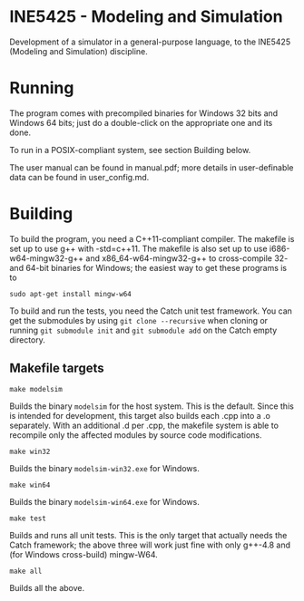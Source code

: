 INE5425 - Modeling and Simulation
=========================================================

Development of a simulator in a general-purpose language,
to the INE5425 (Modeling and Simulation) discipline.



Running
=======

The program comes with precompiled binaries for Windows 32 bits
and Windows 64 bits; just do a double-click on the appropriate
one and its done.

To run in a POSIX-compliant system, see section Building below.

The user manual can be found in manual.pdf; more details in
user-definable data can be found in user\_config.md.



Building
========

To build the program, you need a C++11-compliant compiler. The makefile
is set up to use g++ with -std=c++11. The makefile is also set up to use
i686-w64-mingw32-g++ and x86\_64-w64-mingw32-g++ to cross-compile 32- and
64-bit binaries for Windows; the easiest way to get these programs is to

    sudo apt-get install mingw-w64

To build and run the tests, you need the Catch unit test framework.
You can get the submodules by using `git clone --recursive` when cloning
or running `git submodule init` and `git submodule add` on the Catch
empty directory.


Makefile targets
----------------

    make modelsim

Builds the binary `modelsim` for the host system. This is the default.
Since this is intended for development, this target also builds each
.cpp into a .o separately. With an additional .d per .cpp, the makefile
system is able to recompile only the affected modules by source code
modifications. 

    make win32

Builds the binary `modelsim-win32.exe` for Windows.

    make win64

Builds the binary `modelsim-win64.exe` for Windows.

    make test

Builds and runs all unit tests. This is the only target that actually
needs the Catch framework; the above three will work just fine with
only g++-4.8 and (for Windows cross-build) mingw-W64.

    make all

Builds all the above.
